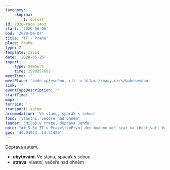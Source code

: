 ```yaml
---
taxonomy:
    skupina:
        1: dorost
id: 2020-race_1463
start: '2020-06-06'
end: '2020-06-07'
title: 'TT - Praha'
place: Praha
type: Z
template: zavod
date: '2020-05-25'
import:
    type: members
    time: 1590357602
meetTime: ''
meetPlace: 'bude upřesněno, cíl -> https://mapy.cz/s/babesevobu'
link: ''
eventTypeDescription: ''
startTime: ''
map: ''
terrain: ''
transport: autem
accomodation: 'Ve stanu, spacák s sebou'
food: 'vlastní, večeře nad ohněm'
leader: 'Miloš v Praze, doprava Jenda'
note: "## 5-6x TT v Praze\r\nPrvní den budeme mít sraz na [Hostivaři #45 (400m/40m)](http://www.trailtour.cz/2020/etapy-cz/cz-etapa45-praha-hostivar/), Adam by zase mohl udělat automodul. Pak hned přejedeme do [Kunraťáku #2 (8.400m/105m)](http://www.trailtour.cz/2020/etapy-cz/cz-etapa02-praha-roztyly-kunraticky-les/) - následovat bude oběd <-> přejezd do Dobřichovic, okouknout naše \"ubytování\" 49.9397322N, 14.3148965E. Odpoledne loupneme trackyho [Všenory #24 (4.000m/255 m)](http://www.trailtour.cz/2020/etapy-cz/cz-etapa24-vsenory-cernolicke-skaly/). Večerní program je jasný - mytí v řece a následná grilovačka/opíkačka špekáčků. Umí někdo na kytaru a může jí vzít s sebou? :D\r\n\r\nDalší den začneme na [Petříně #21 (1.900m/130m)](http://www.trailtour.cz/2020/etapy-cz/cz-etapa21-praha-petrin/) a ještě dopoledne sjedeme [Šárku #5100 teda #37 (3.700m/140m)](http://www.trailtour.cz/2020/etapy-cz/cz-etapa37-praha-sarka/) - tím končí dorostenky a slabší kusy. Tvrďáci ještě vyrazí na [Kozí hřbety #30 (11.900m/150m)](http://www.trailtour.cz/2020/etapy-cz/cz-etapa30-utenice-kozi-hrbety/). -> A s kupou bodů hurá domů.\r\n\r\nTak doufám, že nás tam pojede hafo.\r\nBěhu zdar a trailtourařům zvláště.\r\n\r\n*/Dým*\r\n\r\n (☞ﾟヮﾟ)☞ [přihlášky](https://members.eob.cz/zbm/) ☜(ﾟヮﾟ☜)"
gps: '49.93973, 14.31489'
---
```

Doprava autem.
*   **ubytování**: Ve stanu, spacák s sebou
*   **strava**: vlastní, večeře nad ohněm